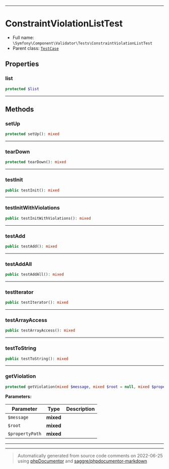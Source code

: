 ***

# ConstraintViolationListTest





* Full name: `\Symfony\Component\Validator\Tests\ConstraintViolationListTest`
* Parent class: [`TestCase`](../../../../PHPUnit/Framework/TestCase.md)



## Properties


### list



```php
protected $list
```






***

## Methods


### setUp



```php
protected setUp(): mixed
```











***

### tearDown



```php
protected tearDown(): mixed
```











***

### testInit



```php
public testInit(): mixed
```











***

### testInitWithViolations



```php
public testInitWithViolations(): mixed
```











***

### testAdd



```php
public testAdd(): mixed
```











***

### testAddAll



```php
public testAddAll(): mixed
```











***

### testIterator



```php
public testIterator(): mixed
```











***

### testArrayAccess



```php
public testArrayAccess(): mixed
```











***

### testToString



```php
public testToString(): mixed
```











***

### getViolation



```php
protected getViolation(mixed $message, mixed $root = null, mixed $propertyPath = null): mixed
```








**Parameters:**

| Parameter | Type | Description |
|-----------|------|-------------|
| `$message` | **mixed** |  |
| `$root` | **mixed** |  |
| `$propertyPath` | **mixed** |  |




***


***
> Automatically generated from source code comments on 2022-06-25 using [phpDocumentor](http://www.phpdoc.org/) and [saggre/phpdocumentor-markdown](https://github.com/Saggre/phpDocumentor-markdown)
